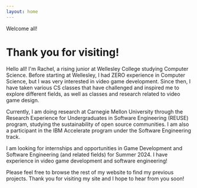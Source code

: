 ```yaml
---
layout: home
---
```

Welcome all!

# Thank you for visiting!

Hello all! I'm Rachel, a rising junior at Wellesley College studying Computer Science. Before starting at Wellesley, I had ZERO experience in Computer Science, but I was very interested in video game development. Since then, I have taken various CS classes that have challenged and inspired me to explore different fields, as well as classes and research related to video game design.

Currently, I am doing research at Carnegie Mellon University through the Research Experience for Undergraduates in Software Engineering (REUSE) program, studying the sustainability of open source communities. I am also a participant in the IBM Accelerate program under the Software Engineering track. 

I am looking for internships and opportunities in Game Development and Software Engineering (and related fields) for Summer 2024. I have experience in video game development and software engineering!

Please feel free to browse the rest of my website to find my previous projects. Thank you for visiting my site and I hope to hear from you soon!
